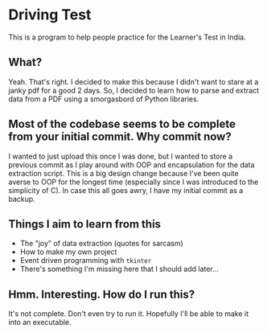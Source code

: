 # Driving Test
This is a program to help people practice for the Learner's Test in India.

## What? 
Yeah. That's right. I decided to make this because I didn't want to stare at a janky pdf for a good 2 days. 
So, I decided to learn how to parse and extract data from a PDF using a smorgasbord of Python libraries. 

## Most of the codebase seems to be complete from your initial commit. Why commit now?
I wanted to just upload this once I was done, but I wanted to store a previous commit as I play around with OOP and encapsulation for the data extraction script. 
This is a big design change because I've been quite averse to OOP for the longest time (especially since I was introduced to the simplicity of C).
In case this all goes awry, I have my initial commit as a backup.

## Things I aim to learn from this
- The "joy" of data extraction (quotes for sarcasm)
- How to make my own project
- Event driven programming with `tkinter`
- There's something I'm missing here that I should add later...

## Hmm. Interesting. How do I run this?
It's not complete. Don't even try to run it. Hopefully I'll be able to make it into an executable.